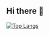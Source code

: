 ## Hi there 👋

[![Top Langs](https://github-readme-stats.vercel.app/api/top-langs/?username=CaulCaul&layout=compact&count_private=true)](https://github.com/anuraghazra/github-readme-stats)

<!--
**CaulCaul/CaulCaul** is a ✨ _special_ ✨ repository because its `README.md` (this file) appears on your GitHub profile.

Here are some ideas to get you started:

- 🔭 I’m currently working on ...
- 🌱 I’m currently learning ...
- 👯 I’m looking to collaborate on ...
- 🤔 I’m looking for help with ...
- 💬 Ask me about ...
- 📫 How to reach me: ...
- 😄 Pronouns: ...
- ⚡ Fun fact: ...
-->
